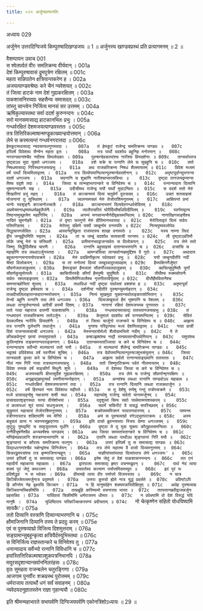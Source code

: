 ```yaml
---
title: ०२९ अर्जुनप्रत्यागतिः

---
```

अध्यायः 029

अर्जुनेन उत्तरदिग्विजये किम्पुरुषादिखण्डजयः ॥ 1 ॥ अर्जुनस्य खाण्डवप्रस्थं प्रति प्रत्यागमनम् ॥ 2 ॥
	
वैशम्पायन उवाच 	001  
स श्वेतपर्वतं वीरः समतिक्रम्य वीर्यवान् ।                            	001a  
देशं किम्पुरुषावासं द्रुमपुत्रेण रक्षितम् ॥	001c  
महता सन्निपातेन क्षत्रियान्तकरेण ह ।	002a  
अजयत्पाण्डवश्रेष्ठः करे चैनं न्यवेशयत् ॥	002c  
तं जित्वा हाटकं नाम देशं गुह्यकरक्षितम् ।	003a  
पाकशासनिरव्यग्रः सहसैन्यः समासदत् ॥	003c  
तांस्तु सान्त्वेन निर्जित्य मानसं सर उत्तमम् ।	004a  
ऋषिकुल्यास्तथा सर्वा ददर्श कुरुनन्दनः ॥	004c  
सरो मानसमासाद्य हाटकानभितः प्रभुः ।	005a  
गन्धर्वरक्षितं देशमजयत्पाण्डवस्ततः ॥	005c  
तत्र तित्तिरिकल्माषान्मण्डूकाख्यान्हयोत्तमान् ।	006a  
लेभे स करमत्यन्तं गन्धर्वनगरात्तदा ॥	006c  
`हेमकूटमथासाद्य न्यवसत्फल्गुनस्तदा ।	007a  
तं हेमकूटं राजेन्द्र समतिक्रम्य पाण्डवः ॥	007c  
हरिवर्षं विवेशाथ सैन्येन महता वृतः ।	008a  
तत्र पार्थो ददर्शाथ बहूनिह मनोरमान् ॥	008c  
नगरान्सवनांश्चैव नदीश्च विमलोदकाः ।	009a  
पुरुषान्देवकल्पांश्च नारीश्च प्रियदर्शनाः ॥	009c  
तान्सर्वास्तत्र दृष्ट्वाऽथ मुदा युक्तो धनञ्जयः ।	010a  
वशे चक्रे स रत्नानि लेभे च सुबहूनि च ॥	010c  
ततो निषधमासाद्य गिरिस्थानजयत्प्रभुः ।	011a  
अथ राजन्नतिक्रम्य निषधं शैलमायतम् ॥	011c  
विवेश मध्यमं वर्षं पार्थो दिव्यमिलावृतम् ।	012a  
तत्र दिव्योपमान्दिव्यान्पुरुषान्देवदर्शनान् ॥	012c  
अदृष्टपूर्वान्सुभगान्स ददर्श धनञ्जयः ।	013a  
सदनानि च शुभ्राणि नारीश्चाप्सरसन्निभाः ॥	013c  
दृष्ट्वा तानजयद्रम्यान्स तैश्च ददृशे तदा ।	014a  
जित्वा च तान्महाभागान्करे च विनिवेश्य च ॥	014c  
रत्नान्यादाय दिव्यानि भूषणान्यासनैः सह ।	015a  
उदीचीमथ राजेन्द्र ययौ पार्थो मुदाऽन्वितः ॥	015c  
स ददर्श ततो मेरुं शिखरीणां प्रभुं महत् ।	016a  
तं काञ्चनमयं दिव्यं चतुर्वर्णं दुरासदम् ॥	016c  
उन्नतं शतसाहस्रं योजनानां तु सुस्थितम् ।	017a  
ज्वलन्तमचलं मेरुं तेजोराशिमनुत्तमम् ॥	017c  
आक्षिपन्तं प्रभां भानोः स्वशृङ्गैः काञ्चनोज्ज्वलैः ।	018a  
काञ्चनाभरणं दिव्यदेवगन्धर्वसेवितम् ॥	018c  
अप्रमेयमनाधृष्यमधर्मबहुलैर्जनैः ।	019a  
व्यालैराचरितं घोरैर्दिव्यौषधिविदीपितम् ॥	019c  
स्वर्गमावृत्य तिष्ठन्तमुच्छ्रायेण महागिरिम् ।	020a  
अगम्यं मनसाप्यन्यैर्नदीवृक्षसमन्वितम् ॥	020c  
नानाविहगसङ्घैश्च नादितं सुमनोहरैः ।	021a  
तं दृष्टा फल्गुनो मेरुं प्रीतिमानभवत्तदा ॥	021c  
मेरोरिलावृतं दिव्यं सर्वतः परिमण्डितम् ।	022a  
मेरोस्तु दक्षिणे पार्श्वे जम्बूर्नाम वनस्पतिः ॥	022c  
नित्यपुष्पफलोपेवः सिद्धचारणसेवितः ।	023a  
आस्वर्गमुच्छ्रिता राजंस्तस्य शाखा वनस्पतेः ॥	023c  
यस्य नाम्ना त्विदं द्वीपं जन्बूद्वीपमिति स्मृतम् ।	024a  
तां च जम्बूं ददर्शाथ सव्यसाची परन्तपः ॥	024c  
तौ दृष्ट्वाऽप्रतिमौ लोके जम्बूं मेरुं च संस्थितौ ।	025a  
प्रतीमानभवद्राजन्सर्वतः स विलोकयन् ॥	025c  
तत्र लेभे ततो जिष्णुः सिद्धैर्दिव्यैश्च चारणैः ।	026a  
रत्नानि बहुसाहस्रं दत्तान्याभरणानि च ॥	026c  
वासांसि च महार्हाणि तत्र लब्ध्वाऽर्जुनस्तदा ।	027a  
आमन्त्रयित्वा तान्सर्वान्यज्ञमुद्दिश्य वै गुरोः ॥	027c  
अथादाय बहून्रत्नान्गमनाययोपचक्रमे ।	028a  
मेरुं प्रदक्षिणीकृत्य पर्वतप्रवरं प्रभुः ॥	028c  
ययौ जम्बूनदीतीरे नदीं श्रेष्ठां विलोकयन् ।	029a  
स तां मनोरमां दिव्यां जम्बूस्वादुरसावहाम् ॥	029c  
हैमपक्षिगणैर्जुष्टां सौवर्णजलजाकुलाम् ।	030a  
हैमपङ्कां हैमजलां सौवर्णोज्ज्वलवालुकाम् ॥	030c  
क्वचित्सुपुष्पितैः पूर्णां सौवर्णकुसुमोत्पलैः ।	031a  
क्वचित्तीररुहैः कीर्णां हैमपुष्पैः सुपुष्पितैः ॥	031c  
तीर्थैश्च रुक्मसोपानैः सर्वतः समलङ्कृताम् ।	032a  
विमलैर्मणिजालैश्च नृत्तगीतरवैर्युताम् ॥	032c  
दीप्तैर्हेमवितानैश्च समन्ताच्छोभितां शुभाम् ।	033a  
तथाविधां नदीं दृष्ट्वा पार्थस्तां प्रशशंस ह ॥	033c  
अदृष्टपूर्वां राजेन्द्र दृष्ट्वा हर्षमवाप च ।	034a  
दर्शनीयां नदीतीरे पुरुषान्सुमनोहरान् ॥	034c  
तान्नदीसलिलाहारान्सदारानमरोपमान् ।	035a  
नित्यं सुखमुदा युक्तान्सर्वालङ्कारशोभितान् ॥	035c  
तेभ्यो बहूनि रत्नानि तदा लेभे धनञ्जयः ।	036a  
दिव्यजम्बूफलं हैमं भूषणानि च पेशलम् ॥	036c  
लब्ध्वा तान्दुर्लभान्पार्थः प्रतीचीं प्रययौ दिशम् ।	037a  
नागानां रक्षितं देशमजयच्च पुनस्ततः ॥	037c  
ततो गत्वा महाराज वारुणीं पाकशासनिः ।	038a  
गन्धमादनमासाद्य ततस्तानजयत्प्रभुः ॥	038c  
तं गन्धमादनं राजन्नतिक्रम्य ततोऽर्जुनः ।	039a  
केतुमालं ददर्शाथ वर्षं रत्नसमन्वितम् ॥	039c  
सेवितं देवकल्पैश्च नारीभिः प्रियदर्शनैः ।	040a  
तं जित्वा चार्जुनो राजन्करे च विनिवेश्य च ॥	040c  
आहृत्य तत्र रत्नानि दुर्लभानि तथार्जुनः ।	041a  
पुनश्च परिवृत्याथ मध्यं देशमिलावृतम् ॥	041c  
गत्वा प्राचीं दिशं राजन्सव्यसाची धनञ्जयः ।	042a  
मेरुमन्दरयोर्मध्ये शैलोदामभितो नदीम् ॥	042c  
ये ते कीचकवेणूनां छायां रम्यामुपासते ।	043a  
कषाञ्झषांश्च नद्यौ तान्प्रघसान्दीप्तवेणिपान् ॥	043c  
पशुपांश्च कुलिन्दांश्च तङ्कणान्परतङ्कणान् ।	044a  
एतान्समस्ताञ्जित्वा च करे च विनिवेश्य च ॥	044c  
रत्नान्यादाय सर्वेभ्यो माल्यवन्तं ततो ययौ ।	045a  
तं माल्यवन्तं शैलेन्द्रं समतिक्रम्य पाण्डवः ॥	045c  
भद्राश्वं प्रविवेशाथ वर्षं स्वर्गोपमं शुचिम् ।	046a  
तत्र देवोपमान्दिव्यान्पुरुषाञ्शुभसंयुतान् ॥	046c  
जित्वा तान्स्ववशे कृत्वा करे च विनिवेश्य च ।	047a  
आहृत्य सर्वतो रत्नान्यसङ्ख्यानि ततस्ततः ॥	047c  
नीलं नाम गिरिं गत्वा तत्रस्थानजयत्प्रभुः ।	048a  
ततो जिष्णुरतिक्रम्य पर्वतं नीलमायतम् ॥	048c  
विवेश रम्यकं वर्षं सङ्कीर्णं मिथुनैः शुभैः ।	049a  
तं देशमथ जित्वा स करे च विनिवेश्य च ॥	049c  
अजयच्चापि बीभत्सुर्देशं गुह्यकरक्षितम् ।	050a  
तत्र लेभे च राजेन्द्र सौवर्णान्मृगपक्षिणः ॥	050c  
अगृह्णाद्यज्ञभूत्यर्थं रमणीयान्मनोहरान् ।	051a  
अन्यांश्च लब्ध्वा रत्नानि पाण्डवोऽथ महाबलः ॥	051c  
गन्धर्वरक्षितं देशमजयत्सगणं तदा ।	052a  
तत्र रत्नानि दिव्यानि लब्ध्वा राजन्नथार्जुनः ॥	052c  
वर्षं हिरण्वतं नाम विवेशाथ महीपते ।	053a  
स तु देशेषु रम्येषु गन्तुं तत्रोपचक्रमे ॥	053c  
मध्ये प्रासादवृन्देषु नक्षत्राणां शशी यथा ।	054a  
महापथेषु राजेन्द्र सर्वतो यान्तमर्जुनम् ॥	054c  
प्रासादवरशृङ्गस्थाः परया वीर्यशोभया ।	055a  
ददृशुस्तं स्रियः सर्वाः पार्थमात्मयशस्करम् ॥	055c  
तं कलापधरं शूरं सरथं सधनुःकरम् ।	056a  
सवर्मं सकिरीटं वै सन्नद्धं सपरिच्छदम् ॥	056c  
सुकुमारं महासत्वं तेजोराशिमनुत्तमम् ।	057a  
शक्रोपमममित्रघ्नं परवारणवारणम् ॥	057c  
पश्यन्तः स्त्रीगणास्तत्र शक्तिपाणिं स्म मेनिरे ।	058a  
अयं स पुरुषव्याघ्रो रणेऽद्भुतपराक्रमः ॥	058c  
अस्य बाहुबलं प्राप्य न भवन्त्यसुहृद्गणाः ।	059a  
इति वाचो ब्रुवन्त्यस्ताः स्त्रियः प्रेम्णा धनञ्जयम् ॥	059c  
तुष्टुवुः पुष्पवृष्टिं च ससृजुस्तस्य मूर्धनि ।	060a  
दृष्ट्वा ते तु मुदा युक्ताः कौतूहलसमन्विताः ॥	060c  
रत्नैर्विभूषणैश्चैव अभ्यवर्षंश्च पाण्डवम् ।	061a  
अथ जित्वा समस्तांस्तान्करे च विनिवेश्य च ॥	061c  
मणिहेमप्रवालानि शस्त्राण्याभरणानि च ।	062a  
एतानि लब्ध्वा पार्थोऽथ शृङ्गवन्तं गिरिं ययौ ॥	062c  
शृङ्गवन्तं च कौरव्यः समतिक्रम्य फल्गुनः ।	063a  
उत्तरं हरिवर्षं तु स समासाद्य पाण्डवः ॥	063c  
विद्याधरगणांश्चैव यक्षेन्द्रांश्च विनिर्जयन् ।	064a  
तत्र लेभे महात्मा वै वासो दिव्यमनुत्तमम् ॥	064c  
किन्नरद्रुमपत्रांश्च तत्र कृष्णाजिनान्बहून् ।	065a  
याज्ञीयांस्तांस्तदा दिव्यांस्तत्र लेभे धनञ्जयः' ॥	065c  
उत्तरं हरिवर्षं तु स समासाद्य पाण्डवः ।	066a  
इयेष जेतुं तं देशं पाकशासननन्दनः ॥	066c  
तत एनं महावीर्यं महाकाया महाबलाः ।	067a  
द्वारपालाः समासाद्य हृष्टा वचनमब्रुवन् ॥	067c  
पार्थ नेदं त्वया शक्यं पुरं जेतुं कथञ्जन ।	068a  
उपावर्तस्व कल्याण पर्याप्तमिदमच्युत ॥	068c  
इदं पुरं यः प्रविशेद्ध्रुवं  न स भवेन्नरः ।	069a  
प्रीयामहे त्वया वीर पर्याप्तो विजयस्तव ॥	069c  
न चात्र किञ्चिज्जेतव्यमर्जुनात्र प्रदृश्यते ।	070a  
उत्तराः कुरुवो ह्येते नात्र युद्धं प्रवर्तते ॥	070c  
प्रविष्टोऽपि हि कौन्तेय नेह द्रक्ष्यसि किञ्चन ।	071a  
न हि मानुषदेहेन शक्यमत्राभिवीक्षितुम् ॥	071c  
अथेह पुरुषव्याघ्र किञ्चिदन्यच्चिकीर्षसि ।	072a  
तत्प्रब्रूहि करिष्यामो वचनात्तव भारत ॥	072c  
ततस्तानब्रवीद्राजन्नर्जुनः प्रहसन्निव ।	073a  
पार्थिवत्वं चिकीर्षामि धर्मराजस्य धीमतः ॥	073c  
न प्रवेक्ष्यामि वो देशं विरुद्धं यदि मानुषैः ।	074a  
युधिष्ठिराय यत्किञ्चित्करपण्यं प्रदीयताम् ॥	074c  
`नो चेत्कृष्णेन सहितो योधयिष्यामि सायकैः'।	075a  
ततो दिव्यानि वस्त्राणि दिव्यान्याभरणानि च ।	075c  
क्षौमाजिनानि दिव्यानि तस्य ते प्रददुः करम् ॥	075e  
एवं स पुरुषव्याघ्रो विजित्य दिशमुत्तराम् ।	076a  
सङ्ग्रामान्सुबहून्कृत्वा क्षत्रियैर्दस्युभिस्तथा ॥	076c  
स विनिर्जित्य राज्ञस्तान्करे च विनिवेश्य तु ।	077a  
धनान्यादाय सर्वेभ्यो रत्नानि विविधानि च ॥	077c  
हयांस्तित्तिरिकल्माषाञ्शुकपत्रनिभानपि ।	078a  
मयूरसदृशान्यान्सर्वाननिलरंहसः ॥	078c  
वृतः सुमहता राजन्बलेन चतुरङ्गिणा ।	079a  
आजगाम पुनर्वीरः शक्रप्रस्थं पुरोत्तमम् ॥	079c  
धर्मराजाय तत्पार्थो धनं सर्वं सवाहनम् ।	080a  
न्यवेदयदनुज्ञातस्तेन राज्ञा गृहान्ययौ ॥ 	080c  

इति श्रीमन्महाभारते सभापर्वणि दिग्विजयपर्वणि एकोनत्रिंशोऽध्यायः ॥ 29 ॥